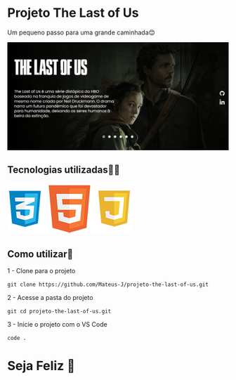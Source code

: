 # Projeto The Last of Us
Um pequeno passo para uma grande caminhada😊

[<img src="./src/gifs/home-the-last-of-us.gif">](https://mateus-j.github.io/projeto-the-last-of-us/)

## Tecnologias utilizadas👨‍💻

[<img src="./src/image/html-css-javascript.png">](https://apexensino.com.br/base-da-programacao-front-end/)

## Como utilizar📌
1 - Clone para o projeto
```
git clone https://github.com/Mateus-J/projeto-the-last-of-us.git
```

2 - Acesse a pasta do projeto
```
git cd projeto-the-last-of-us.git
```

3 - Inicie o projeto com o VS Code
```
code .
```

# Seja Feliz 🎇